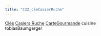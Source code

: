 ```yaml
---
title: "C22_cleCasierRuche"
---
```


[Clés](notes/equipements/cles/C_Clés.md) [Casiers Ruche](notes/equipements/consommables/C_CasierRuche.md) [CarteGourmande](notes/zones/CarteGourmande.md) cuisine\
tobiasBaumgerger